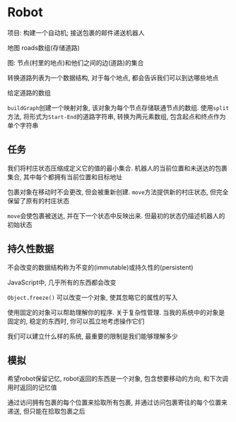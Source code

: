 # Robot

项目: 构建一个自动机; 接送包裹的邮件递送机器人

地图 roads数组(存储道路)

图: 节点(村里的地点)和他们之间的边(道路)的集合

转换道路列表为一个数据结构, 对于每个地点, 都会告诉我们可以到达哪些地点

给定道路的数组

`buildGraph`创建一个映射对象, 该对象为每个节点存储联通节点的数组. 使用`split`方法, 将形式为`Start-End`的道路字符串, 转换为两元素数组, 包含起点和终点作为单个字符串

## 任务

我们将村庄状态压缩成定义它的值的最小集合. 机器人的当前位置和未送达的包裹集合, 其中每个都拥有当前位置和目标地址

包裹对象在移动时不会更改, 但会被重新创建. `move`方法提供新的村庄状态, 但完全保留了原有的村庄状态

`move`会使包裹被送达, 并在下一个状态中反映出来. 但最初的状态仍描述机器人的初始状态

## 持久性数据

不会改变的数据结构称为不变的(immutable)或持久性的(persistent)

JavaScript中, 几乎所有的东西都会改变

`Object.freeze()` 可以改变一个对象, 使其忽略它的属性的写入

使用固定的对象可以帮助理解你的程序. 关于复杂性管理. 当我的系统中的对象是固定的, 稳定的东西时, 你可以孤立地考虑操作它们

我们可以建立什么样的系统, 最重要的限制是我们能够理解多少

## 模拟

希望robot保留记忆, robot返回的东西是一个对象, 包含想要移动的方向, 和下次调用时返回的记忆值

通过访问拥有包裹的每个位置来拾取所有包裹, 并通过访问包裹寄往的每个位置来递送, 但只能在拾取包裹之后